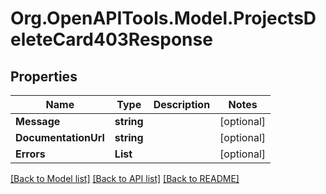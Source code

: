 # Org.OpenAPITools.Model.ProjectsDeleteCard403Response

## Properties

Name | Type | Description | Notes
------------ | ------------- | ------------- | -------------
**Message** | **string** |  | [optional] 
**DocumentationUrl** | **string** |  | [optional] 
**Errors** | **List<string>** |  | [optional] 

[[Back to Model list]](../README.md#documentation-for-models) [[Back to API list]](../README.md#documentation-for-api-endpoints) [[Back to README]](../README.md)

